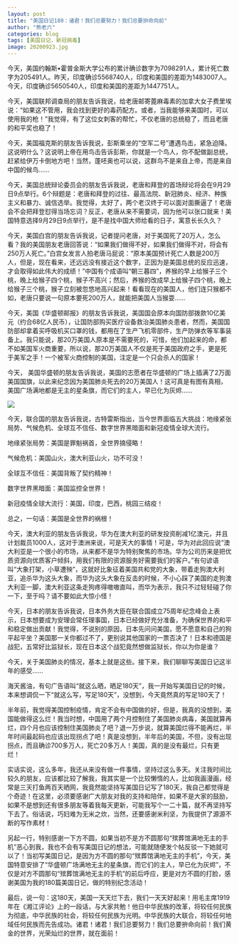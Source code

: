 ```yaml
---
layout: post
title: "美国日记180：诸君！我们总要努力！我们总要拚命向前"
author: "熊老六"
categories: blog
tags: [美国日记，新冠病毒]
image: 20200923.jpg
---
```

​​​​​​今天，美国约翰斯•霍普金斯大学公布的累计确诊数字为7098291人，累计死亡数字为205491人。昨天，印度确诊5568740人，印度和美国的差距为1483007人。今天，印度确诊5650540人，印度和美国的差距为1447751人。

今天，美国联邦调查局的朋友告诉我说，给老唐邮寄蓖麻毒素的加拿大女子费里埃说：“如果这不管用，我会找到更好的毒药配方。或者，当我能够来美国时，可以使用我的枪！”我觉得，有了这位女刺客的帮忙，不仅老唐的总统稳了，而且老唐的和平奖也稳了！

今天，美国福克斯的朋友告诉我说，彭斯乘坐的“空军二号”遭遇鸟击，紧急迫降。这说明什么？这说明上帝在用鸟击告诉彭斯，你就是一个鸟人，你不配做副总统，赶紧给伊万卡倒地方吧！当然，蓬呸奥也可以说，这群鸟不是来自上帝，而是来自中国的候鸟……

今天，美国总统辩论委员会的朋友告诉我说，老唐和拜登的首场辩论将会在9月29日9点举行。6个辩题是：老唐和拜登的过往、最高法院、新冠肺炎、经济、种族主义和暴力、诚信选举。我觉得，太好了，两个老汉终于可以面对面撕逼了！老唐会不会把拜登怼得当场忘词？反正，老唐从来不需要词，因为他可以张口就来！美国特意选择9月29日9点举行，是不是找中国大师给看的日子，寓意长长久久？

今天，美国白宫的朋友告诉我说，记者提问老唐，对于美国死了20万人，怎么看？我的美国朋友老唐回答说：“如果我们做得不好，如果我们做得不对，将会有250万人死亡。”白宫女发言人拍老唐马屁说：“原本美国预计死亡人数是200万人，但是，现在看来，还远远没有接近这个数字，正因为是美国总统的反应迅速，才会取得如此伟大的成绩！”中国有个成语叫“朝三暮四”，养猴的早上给猴子三个桃，晚上给猴子四个桃，猴子不高兴；然后，养猴的改成早上给猴子四个桃，晚上给猴子三个桃，猴子立刻被忽悠地高兴起来！看看现在的美国人，他们连只猴都不如，老唐只要说一句原本要死200万人，就能把美国人当猴耍……

今天，美国《华盛顿邮报》的朋友告诉我说，美国国会原本向国防部拨款10亿美元（约合68亿人民币），让国防部购买医疗设备救治美国肺炎患者，然而，美国国防部却拿着买呼吸机买口罩的钱，都用在了生产飞机零部件，生产防弹衣等军事装备上。我只能说，那20万美国人原本是不需要死的，可惜，他们加起来的命，都不如美国军火商重要，所以说，那20万美国人不仅是死于美国政府之手，更是死于美军之手！一个被军火商控制的美国，注定是一个只会杀人的国家！

今天， 美国华盛顿的朋友告诉我说，美国的志愿者在华盛顿的广场上插满了2万面美国国旗，以此来纪念因为美国肺炎死去的20万美国人！这可真是有图有真相，美国广场满地都是无主的星条旗，而它们的主人，早已化为灰烬……

![]({{site.url}}/assets/img/004iBqFSly1gj0zzv6jkcj60j60pk7sh02.jpg)  

今天，联合国的朋友告诉我说，古特雷斯指出，当今世界面临五大挑战：地缘紧张局势、气候危机、全球互不信任、数字世界黑暗面和新冠疫情全球大流行。

地缘紧张局势：美国是罪魁祸首，全世界搞侵略！

气候危机：美国山火，澳大利亚山火，功不可没！

全球互不信任：美国背叛了契约精神！

数字世界黑暗面：美国监控全世界！

新冠疫情全球大流行：美国，印度，巴西，桃园三结疫！

总之，一句话：美国是全世界的祸根！

今天，澳大利亚的朋友告诉我说，华为在澳大利亚的研发投资削减1亿澳元，并且计划裁员1000人，这对于澳洲来说，可是天大的事情！可是，华为对此回应说“澳大利亚是一个很小的市场，从来都不是华为特别聚焦的市场。华为公司历来是把优质资源向优质客户倾斜，用我们有限的资源服务好需要我们的客户。”有句谚语叫“大象打架，小草遭殃”，这就好比象征着美国共和党的大象，带着走狗澳大利亚，追杀华为这头大象，而华为这头大象在反击的时候，不小心踩了美国的走狗澳大利亚一脚，澳大利亚这条走狗疼得嗷嗷直叫，而华为表示，我只不过轻轻碰了你一下，至于吗？请不要如此大惊小怪！

今天，日本的朋友告诉我说，日本外务大臣在联合国成立75周年纪念峰会上表示，日本想要成为安理会常任理事国，日本已经做好充分准备，为确保世界的和平和稳定做出贡献！我觉得，不说别的原因，日本先问问美国，愿不愿意和自己的狗平起平坐？美国那一关你都过不了，更别说其他国家的一票否决了！日本和德国是战犯，五常好比监狱长，现在日本这个战犯竟然想做监狱长，你以为你是谁？

今天，关于美国肺炎的情况，基本上就是这些。接下来，我们聊聊写美国日记这半年的感受……

海天酱油，有句广告语叫“就这么晒，晒足180天”，我一开始写美国日记的时候，本来想调侃一下“就这么写，写足180天”，没想到，今天竟然真的写足180天了！

半年前，我觉得美国控制疫情，肯定不会有中国做的好，但是，我真的没想到，美国能做得这么烂！我当时想，中国用了两个月控制住了美国肺炎病毒，美国就算再烂，四个月也应该控制住美国肺炎了吧？退一万步说，就算美国烂得不能再烂，半年时间最起码也应该出现拐点了吧！真是没想到，半年后的美国，不但，没有出现拐点，而且确诊700多万人，死亡20多万人！美国，真的是没有最烂，只有更烂！

实话实说，这么多年，我还从来没有做一件事情，坚持过这么多天。关注我时间比较久的朋友，应该都比较了解我，我其实是一个比较懒惰的人，比如我画漫画，经常是三天打鱼两百天晒网，我竟然能坚持写美国日记写了180天，我自己都觉得是个奇迹！在这里，必须要感谢广大朋友对我的支持和陪伴，如果不是大家的鼓励，如果不是想到还有很多朋友等着我每天更新，可能我写个一二十篇，就不再坚持写下去了。俗话说，巧妇难为无米之炊，当然，还要感谢米利坚，为我提供了源源不断的写作素材！

另起一行，特别感谢一下方不圆，如果当初不是方不圆那句“殡葬馆满地无主的手机”恶心到我，我也不会有写美国日记的想法，可能就随便发个帖反驳一下她就可以了！当初写美国日记，是因为方不圆的那句“殡葬馆满地无主的手机”，今天，美国特意安排了“华盛顿广场满地无主的星条旗，而它们的主人，早已化为灰烬”，不仅是对方不圆那句“殡葬馆满地无主的手机”的前后呼应，更是对方不圆的打脸，感谢美国为我的180篇美国日记，做的特别纪念活动！

最后，说一句：这180天，美国一天天烂下去，我们一天天好起来！用毛主席1919年在《湘江评论》上的一段话，与大家共勉！他日中华民族的改革，将较任何民族为彻底，中华民族的社会，将较任何民族为光明。中华民族的大联合，将较任何地域任何民族而先告成功。诸君！诸君！我们总要努力！我们总要拚命向前！我们黄金的世界，光荣灿烂的世界，就在面前！​​​​